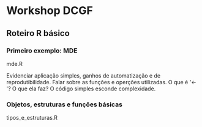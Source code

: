 # Workshop DCGF

## Roteiro R básico

### Primeiro exemplo: MDE

mde.R  

Evidenciar aplicação simples, ganhos de automatização e de reprodutibilidade.
Falar sobre as funções e operções utilizadas. O que é '<-'? O que ela faz?
O código simples esconde complexidade.

### Objetos, estruturas e funções básicas

tipos_e_estruturas.R
